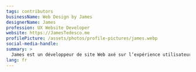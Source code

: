 ```yaml
---
tags: contributors
businessName: Web Design by James
designerName: James
profession: UX Website Developer
website: https://JamesTedesco.me
profilePicture: /assets/photos/profile-pictures/james.webp
social-media-handle:
summary: >
  James est un développeur de site Web axé sur l’expérience utilisateur. Ayant déménagé ici depuis les États-Unis, c’est sa passion de créer des expériences uniques pour sa communauté locale, et il est disponible pour collaborer avec les entreprises locales!
lang: fr
---
```

